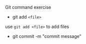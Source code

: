 Git command exercise

- git add `<file>`

use `git add <file>` to add files

- git commit <file> -m "commit message"

